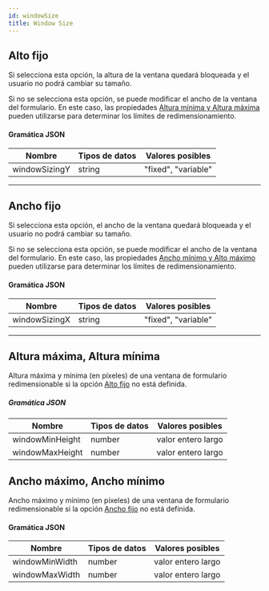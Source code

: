 ```yaml
---
id: windowSize
title: Window Size
---
```



## Alto fijo


Si selecciona esta opción, la altura de la ventana quedará bloqueada y el usuario no podrá cambiar su tamaño.

Si no se selecciona esta opción, se puede modificar el ancho de la ventana del formulario. En este caso, las propiedades [Altura mínima y Altura máxima](#maximum-height-minimum-height) pueden utilizarse para determinar los límites de redimensionamiento.


#### Gramática JSON

| Nombre        | Tipos de datos | Valores posibles    |
| ------------- | -------------- | ------------------- |
| windowSizingY | string         | "fixed", "variable" |


---

## Ancho fijo


Si selecciona esta opción, el ancho de la ventana quedará bloqueada y el usuario no podrá cambiar su tamaño.

Si no se selecciona esta opción, se puede modificar el ancho de la ventana del formulario. En este caso, las propiedades [Ancho mínimo y Alto máximo](#maximum-width-minimum-width) pueden utilizarse para determinar los límites de redimensionamiento.


#### Gramática JSON

| Nombre        | Tipos de datos | Valores posibles    |
| ------------- | -------------- | ------------------- |
| windowSizingX | string         | "fixed", "variable" |

---



## Altura máxima, Altura mínima

Altura máxima y mínima (en píxeles) de una ventana de formulario redimensionable si la opción [Alto fijo](#fixed-height) no está definida.

##### Gramática JSON

| Nombre          | Tipos de datos | Valores posibles   |
| --------------- | -------------- | ------------------ |
| windowMinHeight | number         | valor entero largo |
| windowMaxHeight | number         | valor entero largo |


## Ancho máximo, Ancho mínimo

Ancho máximo y mínimo (en píxeles) de una ventana de formulario redimensionable si la opción [Ancho fijo](#fixed-width) no está definida.


#### Gramática JSON

| Nombre         | Tipos de datos | Valores posibles   |
| -------------- | -------------- | ------------------ |
| windowMinWidth | number         | valor entero largo |
| windowMaxWidth | number         | valor entero largo |

